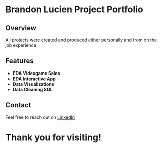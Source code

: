 # Brandon Lucien Project Portfolio

## **Overview**
All projects were created and produced either personally and from on the job experience

## **Features**
- **EDA Videogame Sales**
- **EDA Interactive App**
- **Data Visualizations**
- **Data Cleaning SQL**



## **Contact**
Feel free to reach out on [LinkedIn]([https://linkedin.com](https://www.linkedin.com/in/brandon-lucien-4652b864/))


# Thank you for visiting!
